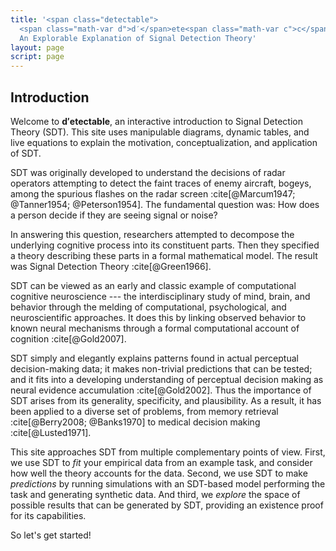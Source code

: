 ```yaml
---
title: '<span class="detectable">
  <span class="math-var d">d′</span>ete<span class="math-var c">c</span>table</span>:
  An Explorable Explanation of Signal Detection Theory'
layout: page
script: page
---
```


## Introduction

Welcome to **<span class="math-var">d′</span>ete<span class="math-var">c</span>table**, an
interactive introduction to Signal Detection Theory (SDT). This site uses manipulable diagrams,
dynamic tables, and live equations to explain the motivation, conceptualization, and application of
SDT.

SDT was originally developed to understand the decisions of radar operators attempting to detect the
faint traces of enemy aircraft, bogeys, among the spurious flashes on the radar screen
:cite[@Marcum1947; @Tanner1954; @Peterson1954]. The fundamental question was: How does a person
decide if they are seeing signal or noise?

In answering this question, researchers attempted to decompose the underlying cognitive process into
its constituent parts. Then they specified a theory describing these parts in a formal mathematical
model. The result was Signal Detection Theory :cite[@Green1966].

SDT can be viewed as an early and classic example of computational cognitive neuroscience --- the
interdisciplinary study of mind, brain, and behavior through the melding of computational,
psychological, and neuroscientific approaches. It does this by linking observed behavior to known
neural mechanisms through a formal computational account of cognition :cite[@Gold2007].

SDT simply and elegantly explains patterns found in actual perceptual decision-making data; it makes
non-trivial predictions that can be tested; and it fits into a developing understanding of
perceptual decision making as neural evidence accumulation :cite[@Gold2002]. Thus the importance of
SDT arises from its generality, specificity, and plausibility. As a result, it has been applied to a
diverse set of problems, from memory retrieval :cite[@Berry2008; @Banks1970] to medical decision
making :cite[@Lusted1971].

This site approaches SDT from multiple complementary points of view. First, we use SDT to *fit*
your empirical data from an example task, and consider how well the theory accounts for the data.
Second, we use SDT to make *predictions* by running simulations with an SDT-based model performing
the task and generating synthetic data. And third, we *explore* the space of possible results that
can be generated by SDT, providing an existence proof for its capabilities.

So let's get started!
